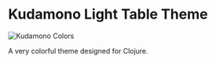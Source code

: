 Kudamono Light Table Theme
==========================

![Kudamono Colors](https://raw.github.com/wiki/zachstone/kudamono-lighttable-theme/kudamono.png)

A very colorful theme designed for Clojure.
